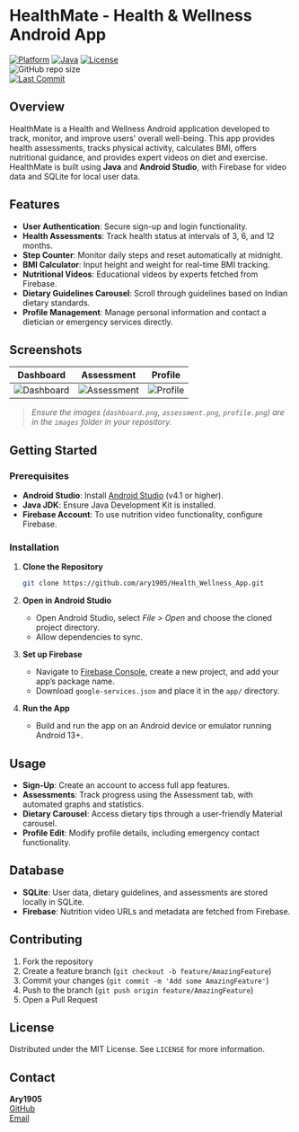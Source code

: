 # HealthMate - Health & Wellness Android App

[![Platform](https://img.shields.io/badge/Android-3DDC84?style=for-the-badge&logo=android&logoColor=white)](https://developer.android.com/) 
[![Java](https://img.shields.io/badge/Java-ED8B00?style=for-the-badge&logo=openjdk&logoColor=white)](https://www.oracle.com/java/) 
[![License](https://img.shields.io/github/license/ary1905/Health_Wellness_App?style=flat-square)](LICENSE)  
![GitHub repo size](https://img.shields.io/github/repo-size/ary1905/Health_Wellness_App?style=flat-square)  
[![Last Commit](https://img.shields.io/github/last-commit/ary1905/Health_Wellness_App?style=flat-square)](https://github.com/ary1905/Health_Wellness_App/commits/main)  

## Overview

HealthMate is a Health and Wellness Android application developed to track, monitor, and improve users' overall well-being. This app provides health assessments, tracks physical activity, calculates BMI, offers nutritional guidance, and provides expert videos on diet and exercise. HealthMate is built using **Java** and **Android Studio**, with Firebase for video data and SQLite for local user data.

## Features

- **User Authentication**: Secure sign-up and login functionality.
- **Health Assessments**: Track health status at intervals of 3, 6, and 12 months.
- **Step Counter**: Monitor daily steps and reset automatically at midnight.
- **BMI Calculator**: Input height and weight for real-time BMI tracking.
- **Nutritional Videos**: Educational videos by experts fetched from Firebase.
- **Dietary Guidelines Carousel**: Scroll through guidelines based on Indian dietary standards.
- **Profile Management**: Manage personal information and contact a dietician or emergency services directly.

## Screenshots

| Dashboard                          | Assessment                         | Profile                          |
|------------------------------------|------------------------------------|----------------------------------|
| ![Dashboard](images/dashboard.png) | ![Assessment](images/assessment.png) | ![Profile](images/profile.png) |

> _Ensure the images (`dashboard.png`, `assessment.png`, `profile.png`) are in the `images` folder in your repository._

## Getting Started

### Prerequisites

- **Android Studio**: Install [Android Studio](https://developer.android.com/studio) (v4.1 or higher).
- **Java JDK**: Ensure Java Development Kit is installed.
- **Firebase Account**: To use nutrition video functionality, configure Firebase.

### Installation

1. **Clone the Repository**

    ```bash
    git clone https://github.com/ary1905/Health_Wellness_App.git
    ```

2. **Open in Android Studio**

   - Open Android Studio, select *File > Open* and choose the cloned project directory.
   - Allow dependencies to sync.

3. **Set up Firebase** 

   - Navigate to [Firebase Console](https://console.firebase.google.com/), create a new project, and add your app’s package name.
   - Download `google-services.json` and place it in the `app/` directory.

4. **Run the App**

   - Build and run the app on an Android device or emulator running Android 13+.

## Usage

- **Sign-Up**: Create an account to access full app features.
- **Assessments**: Track progress using the Assessment tab, with automated graphs and statistics.
- **Dietary Carousel**: Access dietary tips through a user-friendly Material carousel.
- **Profile Edit**: Modify profile details, including emergency contact functionality.

## Database

- **SQLite**: User data, dietary guidelines, and assessments are stored locally in SQLite.
- **Firebase**: Nutrition video URLs and metadata are fetched from Firebase.

## Contributing

1. Fork the repository
2. Create a feature branch (`git checkout -b feature/AmazingFeature`)
3. Commit your changes (`git commit -m 'Add some AmazingFeature'`)
4. Push to the branch (`git push origin feature/AmazingFeature`)
5. Open a Pull Request

## License

Distributed under the MIT License. See `LICENSE` for more information.

## Contact

**Ary1905**  
[GitHub](https://github.com/ary1905)  
[Email](aryansingh0519@gmail.com)

